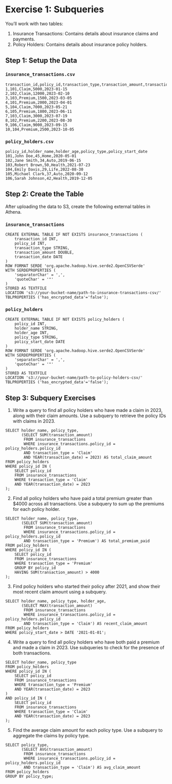 # Exercise 1: Subqueries

You’ll work with two tables:

1. Insurance Transactions: Contains details about insurance claims and payments.
2. Policy Holders: Contains details about insurance policy holders.

## Step 1: Setup the Data

### `insurance_transactions.csv`

```
transaction_id,policy_id,transaction_type,transaction_amount,transaction_date
1,101,Claim,5000,2023-01-15
2,102,Claim,12000,2023-02-10
3,103,Premium,1500,2023-03-05
4,101,Premium,2000,2023-04-01
5,104,Claim,7000,2023-05-21
6,105,Premium,1800,2023-06-11
7,103,Claim,3000,2023-07-19
8,102,Premium,2200,2023-08-30
9,106,Claim,9000,2023-09-15
10,104,Premium,2500,2023-10-05
```

### `policy_holders.csv`

```
policy_id,holder_name,holder_age,policy_type,policy_start_date
101,John Doe,45,Home,2020-05-01
102,Jane Smith,34,Auto,2019-06-15
103,Robert Brown,50,Health,2021-07-23
104,Emily Davis,29,Life,2022-08-30
105,Michael Clark,37,Auto,2020-09-12
106,Sarah Johnson,42,Health,2019-12-05
```

## Step 2: Create the Table

After uploading the data to S3, create the following external tables in Athena.

### `insurance_transactions`

```
CREATE EXTERNAL TABLE IF NOT EXISTS insurance_transactions (
    transaction_id INT,
    policy_id INT,
    transaction_type STRING,
    transaction_amount DOUBLE,
    transaction_date DATE
)
ROW FORMAT SERDE 'org.apache.hadoop.hive.serde2.OpenCSVSerde'
WITH SERDEPROPERTIES (
    'separatorChar' = ',',
    'quoteChar' = '"'
)
STORED AS TEXTFILE
LOCATION 's3://your-bucket-name/path-to-insurance-transactions-csv/'
TBLPROPERTIES ('has_encrypted_data'='false');
```

### `policy_holders`

```
CREATE EXTERNAL TABLE IF NOT EXISTS policy_holders (
    policy_id INT,
    holder_name STRING,
    holder_age INT,
    policy_type STRING,
    policy_start_date DATE
)
ROW FORMAT SERDE 'org.apache.hadoop.hive.serde2.OpenCSVSerde'
WITH SERDEPROPERTIES (
    'separatorChar' = ',',
    'quoteChar' = '"'
)
STORED AS TEXTFILE
LOCATION 's3://your-bucket-name/path-to-policy-holders-csv/'
TBLPROPERTIES ('has_encrypted_data'='false');
```

## Step 3: Subquery Exercises

1. Write a query to find all policy holders who have made a claim in 2023, along with their claim amounts. Use a subquery to retrieve the policy IDs with claims in 2023.

```
SELECT holder_name, policy_type, 
       (SELECT SUM(transaction_amount) 
        FROM insurance_transactions 
        WHERE insurance_transactions.policy_id = policy_holders.policy_id
        AND transaction_type = 'Claim' 
        AND YEAR(transaction_date) = 2023) AS total_claim_amount
FROM policy_holders
WHERE policy_id IN (
    SELECT policy_id
    FROM insurance_transactions
    WHERE transaction_type = 'Claim'
    AND YEAR(transaction_date) = 2023
);
```

2. Find all policy holders who have paid a total premium greater than $4000 across all transactions. Use a subquery to sum up the premiums for each policy holder.

```
SELECT holder_name, policy_type, 
       (SELECT SUM(transaction_amount)
        FROM insurance_transactions
        WHERE insurance_transactions.policy_id = policy_holders.policy_id
        AND transaction_type = 'Premium') AS total_premium_paid
FROM policy_holders
WHERE policy_id IN (
    SELECT policy_id
    FROM insurance_transactions
    WHERE transaction_type = 'Premium'
    GROUP BY policy_id
    HAVING SUM(transaction_amount) > 4000
);
```

3. Find policy holders who started their policy after 2021, and show their most recent claim amount using a subquery.

```
SELECT holder_name, policy_type, holder_age, 
       (SELECT MAX(transaction_amount)
        FROM insurance_transactions
        WHERE insurance_transactions.policy_id = policy_holders.policy_id
        AND transaction_type = 'Claim') AS recent_claim_amount
FROM policy_holders
WHERE policy_start_date > DATE '2021-01-01';
```

4. Write a query to find all policy holders who have both paid a premium and made a claim in 2023. Use subqueries to check for the presence of both transactions.

```
SELECT holder_name, policy_type
FROM policy_holders
WHERE policy_id IN (
    SELECT policy_id
    FROM insurance_transactions
    WHERE transaction_type = 'Premium'
    AND YEAR(transaction_date) = 2023
)
AND policy_id IN (
    SELECT policy_id
    FROM insurance_transactions
    WHERE transaction_type = 'Claim'
    AND YEAR(transaction_date) = 2023
);
```

5. Find the average claim amount for each policy type. Use a subquery to aggregate the claims by policy type.

```
SELECT policy_type, 
       (SELECT AVG(transaction_amount)
        FROM insurance_transactions
        WHERE insurance_transactions.policy_id = policy_holders.policy_id
        AND transaction_type = 'Claim') AS avg_claim_amount
FROM policy_holders
GROUP BY policy_type;
```
